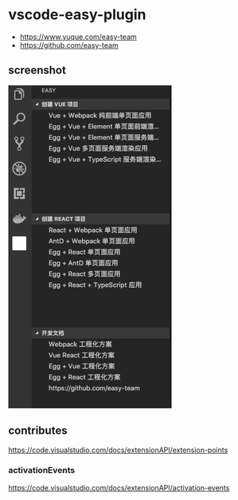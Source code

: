 # vscode-easy-plugin

- https://www.yuque.com/easy-team
- https://github.com/easy-team

## screenshot

![](/images/screenshot.png)

## contributes

https://code.visualstudio.com/docs/extensionAPI/extension-points

### activationEvents

https://code.visualstudio.com/docs/extensionAPI/activation-events